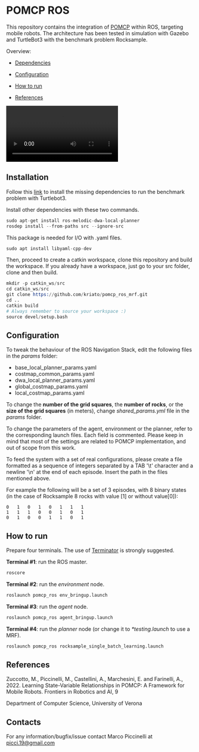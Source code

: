 # POMCP ROS

This repository contains the integration of [POMCP](https://papers.nips.cc/paper/2010/hash/edfbe1afcf9246bb0d40eb4d8027d90f-Abstract.html) within ROS, targeting mobile robots. The architecture has been tested in simulation with Gazebo and TurtleBot3 with the benchmark problem Rocksample.

Overview:

- [Dependencies](#Installation)

- [Configuration](#Configuration)

- [How to run](#How-to-run)

- [References](#References)

![](Video_learning.mp4)

## Installation
Follow this [link](https://emanual.robotis.com/docs/en/platform/turtlebot3/quick-start/) to install the missing dependencies to run the benchmark problem with Turtlebot3.

Install other dependencies with these two commands.
```s
sudo apt-get install ros-melodic-dwa-local-planner
rosdep install --from-paths src --ignore-src
```

This package is needed for I/O with .yaml files.
```s
sudo apt install libyaml-cpp-dev
```

Then, proceed to create a catkin workspace, clone this repository and build the workspace. If you already have a workspace, just go to your src folder, clone and then build.

```s
mkdir -p catkin_ws/src
cd catkin_ws/src
git clone https://github.com/kriato/pomcp_ros_mrf.git
cd ..
catkin build
# Always remember to source your workspace :)
source devel/setup.bash 
```

## Configuration

To tweak the behaviour of the ROS Navigation Stack, edit the following files in the _params_ folder:

- base_local_planner_params.yaml
- costmap_common_params.yaml
- dwa_local_planner_params.yaml
- global_costmap_params.yaml
- local_costmap_params.yaml

To change the **number of the grid squares**, the **number of rocks**, or the **size of the grid squares** (in meters), change _shared_params.yml_ file in the _params_ folder.

To change the parameters of the agent, environment or the planner, refer to the corresponding launch files. Each field is commented. Please keep in mind that most of the settings are related to POMCP implementation, and out of scope from this work.

To feed the system with a set of real configurations, please create a file formatted as a sequence of integers separated by a TAB '\t' character and a newline '\n' at the end of each episode. Insert the path in the files mentioned above.

For example the following will be a set of 3 episodes, with 8 binary states (in the case of Rocksample 8 rocks with value [1] or without value[0]):
```
0   1   0   1   0   1   1   1
1   1   1   0   0   1   0   1
0   1   0   0   1   1   0   1
```

## How to run

Prepare four terminals. The use of [Terminator](https://terminator-gtk3.readthedocs.io/en/latest/) is strongly suggested.

__Terminal #1__: run the ROS master.

```s
roscore
```

__Terminal #2__: run the _environment_ node.

```s
roslaunch pomcp_ros env_bringup.launch
```

__Terminal #3__: run the _agent_ node.

```s
roslaunch pomcp_ros agent_bringup.launch
```

__Terminal #4__: run the _planner_ node (or change it to _*testing.launch_ to use a MRF).

```s
roslaunch pomcp_ros rocksample_single_batch_learning.launch
```

## References
Zuccotto, M., Piccinelli, M., Castellini, A., Marchesini, E. and Farinelli, A., 2022. Learning State-Variable Relationships in POMCP: A Framework for Mobile Robots. Frontiers in Robotics and AI, 9

Department of Computer Science, University of Verona


## Contacts
For any information/bugfix/issue contact Marco Piccinelli at picci.19@gmail.com
